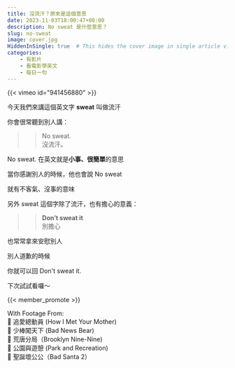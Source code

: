 ```yaml
---
title: 沒流汗？原來是這個意思
date: 2023-11-03T18:00:47+08:00
description: No sweat 是什麼意思？
slug: no-sweat
image: cover.jpg
HiddenInSingle: true  # This hides the cover image in single article view
categories:
    - 有影片
    - 看電影學英文
    - 每日一句
---
```


{{< vimeo id="941456880" >}}

今天我們來講這個英文字 **sweat** 叫做流汗

你會很常聽到別人講： 

>> No sweat.  
>> 沒流汗。

No sweat. 在英文就是**小事、很簡單**的意思  

當你感謝別人的時候，他也會說 No sweat   

就有不客氣、沒事的意味   

另外 sweat 這個字除了流汗，也有擔心的意義：  

>> **Don’t sweat it**  
>> 別擔心

也常常拿來安慰別人  

別人道歉的時候

你就可以回 Don't sweat it.  

下次試試看囉～

{{< member_promote >}}

With Footage From:  
🎥 追愛總動員 (How I Met Your Mother)  
🎥 少棒闖天下 (Bad News Bear)  
🎥 荒唐分局（Brooklyn Nine-Nine)  
🎥 公園與遊憩 (Park and Recreation)  
🎥 聖誕壞公公（Bad Santa 2）  


